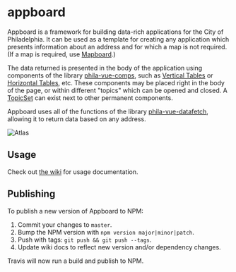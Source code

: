 # appboard

Appboard is a framework for building data-rich applications for the City of Philadelphia.  It can be used as a template for creating any application which presents information about an address and for which a map is not required. (If a map is required, use [Mapboard](https://github.com/CityOfPhiladelphia/mapboard).)

The data returned is presented in the body of the application using components of the library [phila-vue-comps](https://github.com/CityOfPhiladelphia/phila-vue-comps), such as [Vertical Tables](https://github.com/CityOfPhiladelphia/phila-vue-comps/wiki/Vertical-Table) or [Horizontal Tables](https://github.com/CityOfPhiladelphia/phila-vue-comps/wiki/Horizontal-Table), etc.  These components may be placed right in the body of the page, or within different "topics" which can be opened and closed.  A [TopicSet](https://github.com/CityOfPhiladelphia/phila-vue-comps/wiki/TopicSet) can exist next to other permanent components.

Appboard uses all of the functions of the library [phila-vue-datafetch](https://github.com/CityOfPhiladelphia/phila-vue-datafetch), allowing it to return data based on any address.

![Atlas](https://s3.amazonaws.com/mapboard-images/Appboard_02.JPG)

## Usage
Check out [the wiki](https://github.com/CityOfPhiladelphia/appboard/wiki) for usage documentation.

## Publishing

To publish a new version of Appboard to NPM:

1. Commit your changes to `master`.
2. Bump the NPM version with `npm version major|minor|patch`.
3. Push with tags: `git push && git push --tags`.
4. Update wiki docs to reflect new version and/or dependency changes.

Travis will now run a build and publish to NPM.
